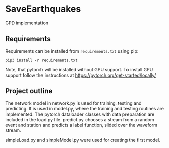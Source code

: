 # SaveEarthquakes
GPD implementation

## Requirements

Requirements can be installed from `requirements.txt` using pip:

    pip3 install -r requirements.txt

Note, that pytorch will be installed without GPU support. To install GPU support follow the instructions at https://pytorch.org/get-started/locally/

## Project outline

The network model in network.py is used for training, testing and predicting. 
It is used in model.py, where the training and testing routines are implemented.
The pytorch dataloader classes with data preparation are included in the load.py file.
predict.py chooses a stream from a random event and station and predicts a label function, slided over the waveform stream.

simpleLoad.py and simpleModel.py were used for creating the first model.
